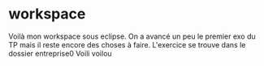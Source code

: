 workspace
=========
Voilà mon workspace sous eclipse.
On a avancé un peu le premier exo du TP mais il reste encore des choses à faire.
L'exercice se trouve dans le dossier entreprise0
Voili voilou
